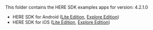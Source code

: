 This folder contains the HERE SDK examples apps for version: 4.2.1.0

- HERE SDK for Android ([Lite Edition](lite/android/), [Explore Edition](explore/android/))
- HERE SDK for iOS ([Lite Edition](lite/ios/), [Explore Edition](explore/ios/))

